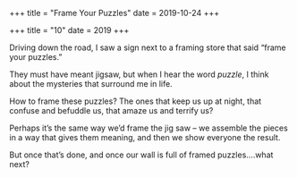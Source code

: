 +++
title = "Frame Your Puzzles"
date = 2019-10-24
+++

+++
title = "10"
date = 2019
+++

Driving down the road, I saw a sign next to a framing store that said “frame your puzzles.”

They must have meant jigsaw, but when I hear the word _puzzle_, I think about the mysteries that surround me in life. 

How to frame these puzzles? The ones that keep us up at night, that confuse and befuddle us, that amaze us and terrify us?

Perhaps it&#8217;s the same way we&#8217;d frame the jig saw &#8211; we assemble the pieces in a way that gives them meaning, and then we show everyone the result. 

But once that’s done, and once our wall is full of framed puzzles….what next?